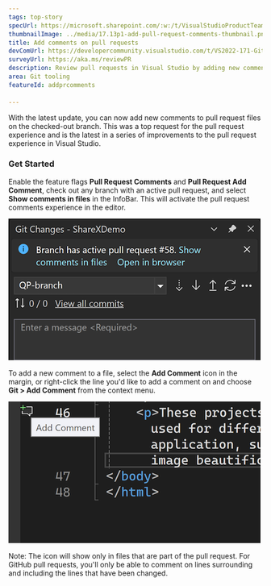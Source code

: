 ```yaml
---
tags: top-story
specUrl: https://microsoft.sharepoint.com/:w:/t/VisualStudioProductTeam/EdF1b2Q6ENlPtBi9sTug6CkBTewteQ9kiMuHpprvsaqmcw?e=Cr8rXF
thumbnailImage: ../media/17.13p1-add-pull-request-comments-thumbnail.png
title: Add comments on pull requests
devComUrl: https://developercommunity.visualstudio.com/t/VS2022-171-Git-Pull-Request-is-gone/1576559
surveyUrl: https://aka.ms/reviewPR
description: Review pull requests in Visual Studio by adding new comments to the files on the checked-out branch.
area: Git tooling
featureId: addprcomments

---
```



With the latest update, you can now add new comments to pull request files on the checked-out branch. This was a top request for the pull request experience and is the latest in a series of improvements to the pull request experience in Visual Studio.

### Get Started

Enable the feature flags **Pull Request Comments** and **Pull Request Add Comment**, check out any branch with an active pull request, and select **Show comments in files** in the InfoBar. This will activate the pull request comments experience in the editor.

![View pull request comments notification](../media/17.11p1-view-pull-request-comments-thumbnail.png)

To add a new comment to a file, select the **Add Comment** icon in the margin, or right-click the line you'd like to add a comment on and choose **Git > Add Comment** from the context menu.

![Add pull request comment icon](../media/17.13p1-add-pull-request-comments-thumbnail.png)

Note: The icon will show only in files that are part of the pull request. For GitHub pull requests, you'll only be able to comment on lines surrounding and including the lines that have been changed.
